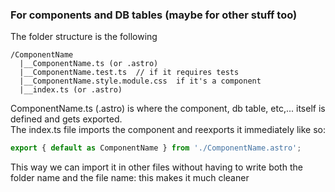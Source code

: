 ### For components and DB tables (maybe for other stuff too)

The folder structure is the following

```
/ComponentName
  |__ComponentName.ts (or .astro)
  |__ComponentName.test.ts  // if it requires tests
  |__ComponentName.style.module.css  if it's a component
  |__index.ts (or .astro)
```

ComponentName.ts (.astro) is where the component, db table, etc,... itself is defined and gets exported.\
The index.ts file imports the component and reexports it immediately like so:

```ts
export { default as ComponentName } from './ComponentName.astro';
```

This way we can import it in other files without having to write both the folder name and the file name: this makes it much cleaner
